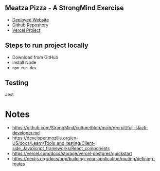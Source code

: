 ## Meatza Pizza - A StrongMind Exercise

- [Deployed Website](https://meatza-pizza.vercel.app/)
- [Github Repository](https://github.com/lcurrit/meatza-pizza)
- [Vercel Project](https://vercel.com/levis-projects-b3c1626b/meatza-pizza)

## Steps to run project locally

- Download from GitHub
- Install Node
- `npm run dev`

## Testing

Jest

# Notes

- https://github.com/StrongMind/culture/blob/main/recruit/full-stack-developer.md
- https://developer.mozilla.org/en-US/docs/Learn/Tools_and_testing/Client-side_JavaScript_frameworks/React_components
- https://vercel.com/docs/storage/vercel-postgres/quickstart
- https://nextjs.org/docs/app/building-your-application/routing/defining-routes
